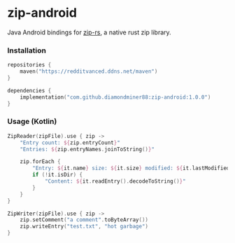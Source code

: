 # zip-android

Java Android bindings for [zip-rs](https://github.com/zip-rs/zip), a native rust zip library.

### Installation

```kotlin
repositories {
    maven("https://redditvanced.ddns.net/maven")
}

dependencies {
    implementation("com.github.diamondminer88:zip-android:1.0.0")
}
```

### Usage (Kotlin)

```kotlin
ZipReader(zipFile).use { zip ->
    "Entry count: ${zip.entryCount}"
    "Entries: ${zip.entryNames.joinToString()}"

    zip.forEach {
        "Entry: ${it.name} size: ${it.size} modified: ${it.lastModified}"
        if (!it.isDir) {
            "Content: ${it.readEntry().decodeToString()}"
        }
    }
}

ZipWriter(zipFile).use { zip ->
    zip.setComment("a comment".toByteArray())
    zip.writeEntry("test.txt", "hot garbage")
}
```
